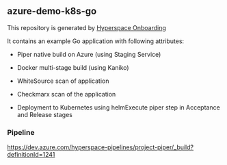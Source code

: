 ## azure-demo-k8s-go
This repository is generated by [Hyperspace Onboarding](https://hyperspace.tools.sap/)

It contains an example Go application with following attributes:

- Piper native build on Azure (using Staging Service)
- Docker multi-stage build (using Kaniko)
- WhiteSource scan of application
- Checkmarx scan of the application

- Deployment to Kubernetes using helmExecute piper step in Acceptance and Release stages 


### Pipeline
https://dev.azure.com/hyperspace-pipelines/project-piper/_build?definitionId=1241
